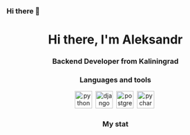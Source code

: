 ### Hi there 👋


<div id="header" align="center">
  <h1>Hi there, I'm Aleksandr</h1> 
  <h3>Backend Developer from Kaliningrad</h3>

 ### Languages and tools
  
  
<img src="https://cdn.jsdelivr.net/gh/devicons/devicon/icons/python/python-original.svg"
title="python" width="40" height="40"/>&nbsp;
<img src="https://cdn.jsdelivr.net/gh/devicons/devicon/icons/django/django-plain.svg"
title="django" width="40" height="40"/>&nbsp;
<img src="https://cdn.jsdelivr.net/gh/devicons/devicon/icons/postgresql/postgresql-original.svg"
title="postgressql" width="40" height="40"/>&nbsp;
<img src="https://cdn.jsdelivr.net/gh/devicons/devicon/icons/pycharm/pycharm-original.svg"
title="pycharm" width="40" height="40"/>&nbsp;
                    
### My stat

<div id="stat" align="center">
    <img src="https://github-profile-summary-cards.vercel.app/api/cards/profile-details?username=ReutAS39&theme=github_dark" alt=""/>
    <img src="https://github-profile-summary-cards.vercel.app/api/cards/most-commit-language?username=ReutAS39&theme=github_dark" alt=""/>
     <img src="https://github-profile-summary-cards.vercel.app/api/cards/stats?username=ReutAS39&theme=github_dark" alt=""/>
</div>
          
  
<!--
**ReutAS39/ReutAS39** is a ✨ _special_ ✨ repository because its `README.md` (this file) appears on your GitHub profile.

Here are some ideas to get you started:

- 🔭 I’m currently working on ...
- 🌱 I’m currently learning ...
- 👯 I’m looking to collaborate on ...
- 🤔 I’m looking for help with ...
- 💬 Ask me about ...
- 📫 How to reach me: ...
- 😄 Pronouns: ...
- ⚡ Fun fact: ...
-->
